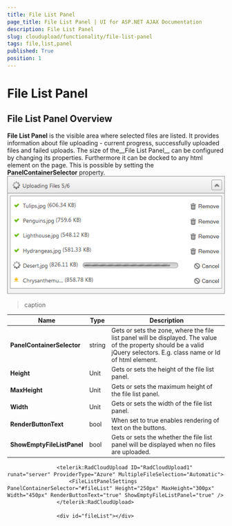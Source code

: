 ```yaml
---
title: File List Panel
page_title: File List Panel | UI for ASP.NET AJAX Documentation
description: File List Panel
slug: cloudupload/functionality/file-list-panel
tags: file,list,panel
published: True
position: 1
---
```


# File List Panel



## File List Panel Overview

__File List Panel__ is the visible area where selected files are listed. It provides information about file uploading - current progress, successfully uploaded files and failed uploads. The size of the__File List Panel__ can be configured by changing its properties. Furthermore it can be docked to any html element on the page. This is possible by setting the __PanelContainerSelector__ property.![cloudupload-panel-section](images/cloudupload-panel-section.png)


>caption  

| Name | Type | Description |
| ------ | ------ | ------ |
| __PanelContainerSelector__ |string|Gets or sets the zone, where the file list panel will be displayed. The value of the property should be a valid jQuery selectors. E.g. class name or Id of html element.|
| __Height__ |Unit|Gets or sets the height of the file list panel.|
| __MaxHeight__ |Unit|Gets or sets the maximum height of the file list panel.|
| __Width__ |Unit|Gets or sets the width of the file list panel.|
| __RenderButtonText__ |bool|When set to true enables rendering of text on the buttons.|
| __ShowEmptyFileListPanel__ |bool|Gets or sets the whether the file list panel will be displayed when no files are uploaded.|

````ASPNET
	            <telerik:RadCloudUpload ID="RadCloudUpload1" runat="server" ProviderType="Azure" MultipleFileSelection="Automatic">
	                <FileListPanelSettings PanelContainerSelector="#fileList" Height="250px" MaxHeight="300px" Width="450px" RenderButtonText="true" ShowEmptyFileListPanel="true" />
	            </telerik:RadCloudUpload>
	
	            <div id="fileList"></div>
````


